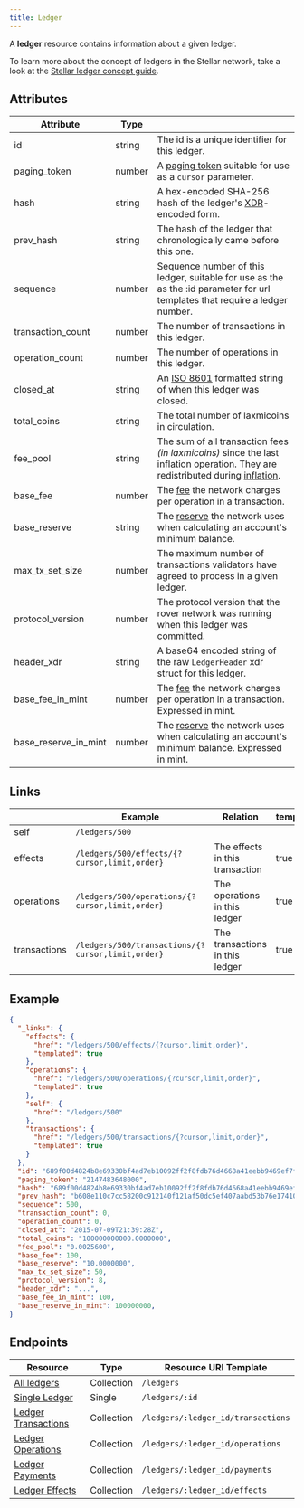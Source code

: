 ```yaml
---
title: Ledger
---
```


A **ledger** resource contains information about a given ledger.

To learn more about the concept of ledgers in the Stellar network, take a look at the [Stellar ledger concept guide](https://www.rover.network/developers/learn/concepts/ledger.html).

## Attributes

| Attribute               | Type   |                                                                                                                               |
|-------------------------|--------|-------------------------------------------------------------------------------------------------------------------------------|
| id                      | string | The id is a unique identifier for this ledger.                                                                                |
| paging_token            | number | A [paging token](./page.md) suitable for use as a `cursor` parameter.                                                         |
| hash                    | string | A hex-encoded SHA-256 hash of the ledger's [XDR](../../learn/xdr.md)-encoded form.                                            |
| prev_hash               | string | The hash of the ledger that chronologically came before this one.                                                             |
| sequence                | number | Sequence number of this ledger, suitable for use as the as the :id parameter for url templates that require a ledger number.  |
| transaction_count       | number | The number of transactions in this ledger.                                                                                    |
| operation_count         | number | The number of operations in this ledger.                                                                                      |
| closed_at               | string | An [ISO 8601](https://en.wikipedia.org/wiki/ISO_8601) formatted string of when this ledger was closed.                        |
| total_coins             | string | The total number of laxmicoins in circulation.                                                                                    |
| fee_pool                | string | The sum of all transaction fees *(in laxmicoins)* since the last inflation operation. They are redistributed during [inflation].  |
| base_fee                | number | The [fee] the network charges per operation in a transaction.                                                                 |
| base_reserve            | string | The [reserve][fee] the network uses when calculating an account's minimum balance.                                            |
| max_tx_set_size         | number | The maximum number of transactions validators have agreed to process in a given ledger.                                       |
| protocol_version        | number | The protocol version that the rover network was running when this ledger was committed.                                     |
| header_xdr              | string | A base64 encoded string of the raw `LedgerHeader` xdr struct for this ledger.                                                 |
| base_fee_in_mint     | number | The [fee] the network charges per operation in a transaction.  Expressed in mint.                                          |
| base_reserve_in_mint | number | The [reserve][fee] the network uses when calculating an account's minimum balance. Expressed in mint.                      |

## Links
|              | Example                                           | Relation                        | templated |
|--------------|---------------------------------------------------|---------------------------------|-----------|
| self         | `/ledgers/500`                                    |                                 |           |
| effects      | `/ledgers/500/effects/{?cursor,limit,order}`      | The effects in this transaction | true      |
| operations   | `/ledgers/500/operations/{?cursor,limit,order}`   | The operations in this ledger   | true      |
| transactions | `/ledgers/500/transactions/{?cursor,limit,order}` | The transactions in this ledger | true      |


## Example

```json
{
  "_links": {
    "effects": {
      "href": "/ledgers/500/effects/{?cursor,limit,order}",
      "templated": true
    },
    "operations": {
      "href": "/ledgers/500/operations/{?cursor,limit,order}",
      "templated": true
    },
    "self": {
      "href": "/ledgers/500"
    },
    "transactions": {
      "href": "/ledgers/500/transactions/{?cursor,limit,order}",
      "templated": true
    }
  },
  "id": "689f00d4824b8e69330bf4ad7eb10092ff2f8fdb76d4668a41eebb9469ef7f30",
  "paging_token": "2147483648000",
  "hash": "689f00d4824b8e69330bf4ad7eb10092ff2f8fdb76d4668a41eebb9469ef7f30",
  "prev_hash": "b608e110c7cc58200c912140f121af50dc5ef407aabd53b76e1741080aca1cf0",
  "sequence": 500,
  "transaction_count": 0,
  "operation_count": 0,
  "closed_at": "2015-07-09T21:39:28Z",
  "total_coins": "100000000000.0000000",
  "fee_pool": "0.0025600",
  "base_fee": 100,
  "base_reserve": "10.0000000",
  "max_tx_set_size": 50,
  "protocol_version": 8,
  "header_xdr": "...",
  "base_fee_in_mint": 100,
  "base_reserve_in_mint": 100000000,
}
```

## Endpoints
| Resource                | Type       | Resource URI Template              |
|-------------------------|------------|------------------------------------|
| [All ledgers](../ledgers-all.md)         | Collection | `/ledgers`                         |
| [Single Ledger](../ledgers-single.md)       | Single     | `/ledgers/:id`                     |
| [Ledger Transactions](../transactions-for-ledger.md) | Collection | `/ledgers/:ledger_id/transactions` |
| [Ledger Operations](../operations-for-ledger.md)   | Collection | `/ledgers/:ledger_id/operations`   |
| [Ledger Payments](../payments-for-ledger.md)     | Collection | `/ledgers/:ledger_id/payments`     |
| [Ledger Effects](../effects-for-ledger.md)      | Collection | `/ledgers/:ledger_id/effects`      |



[inflation]: https://www.rover.network/developers/learn/concepts/inflation.html
[fee]: https://www.rover.network/developers/learn/concepts/fees.html

